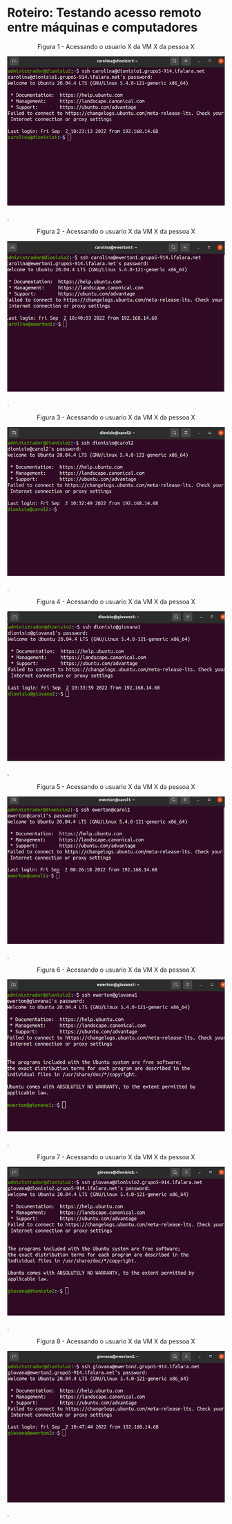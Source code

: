 # Roteiro: Testando acesso remoto entre máquinas e computadores

<div align="center">
  <p>Figura 1 - Acessando o usuario X da VM X da pessoa X</p>
  <img src="../Imagens/carolinadionisio1.png" />
  <br><br>
</div>.

<div align="center">
  <p>Figura 2 - Acessando o usuario X da VM X da pessoa X</p>
  <img src="../Imagens/carolinaewerton1.png" />
  <br><br>
</div>.

<div align="center">
  <p>Figura 3 - Acessando o usuario X da VM X da pessoa X</p>
  <img src="../Imagens/dionisiocarol2.png" />
  <br><br>
</div>.

<div align="center">
  <p>Figura 4 - Acessando o usuario X da VM X da pessoa X</p>
  <img src="../Imagens/dionisiogiovana1.png" />
  <br><br>
</div>.

<div align="center">
  <p>Figura 5 - Acessando o usuario X da VM X da pessoa X</p>
  <img src="../Imagens/ewertoncarol1.png" />
  <br><br>
</div>.

<div align="center">
  <p>Figura 6 - Acessando o usuario X da VM X da pessoa X</p>
  <img src="../Imagens/ewertongiovana1.png" />
  <br><br>
</div>.

<div align="center">
  <p>Figura 7 - Acessando o usuario X da VM X da pessoa X</p>
  <img src="../Imagens/giovanadionisio2.png" />
  <br><br>
</div>.

<div align="center">
  <p>Figura 8 - Acessando o usuario X da VM X da pessoa X</p>
  <img src="../Imagens/giovanaewerton2.png" />
  <br><br>
</div>.
